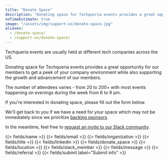 ```yaml
---
title: "Donate Space"
description: "Donating space for Techqueria events provides a great opportunity for our members to get a peek of your company environment while also supporting the growth and advancement of our members."
noTimeEstimate: true
image: "/assets/img/support-us/donate-space.jpg"
aliases:
  - /donate-space/
  - /support-us/donate-space/
---
```


Techqueria events are usually held at different tech companies across the US.

Donating space for Techqueria events provides a great opportunity for our members to get a peek of your company environment while also supporting the growth and advancement of our members.

The number of attendees varies - from 20 to 200+ with most events happening on evenings during the week from 6 to 9 pm.

If you're interested in donating space, please fill out the form below.

We'll get back to you if we have a need for your space which may not be immediately since we prioritize [backing sponsors](/support-us/#sponsorship-packages).

In the meantime, feel free to [request an invite to our Slack community](/slack).

<form name="Donate Space" method="POST" data-netlify-recaptcha="true" data-netlify="true" action="/success/">
  <input type="hidden" aria-label="Subject" name="_subject" value="Techqueria - Donate Space">
  {{< fields/name >}}
  {{< fields/email >}}
  {{< fields/organization >}}
  {{< fields/title >}}
  {{< fields/linkedin >}}
  {{< fields/donate_space >}}
  {{< fields/location >}}
  {{< fields/slack_member >}}
  {{< fields/message >}}
  {{< fields/referral >}}
  {{< fields/submit label="Submit info" >}}
</form>
